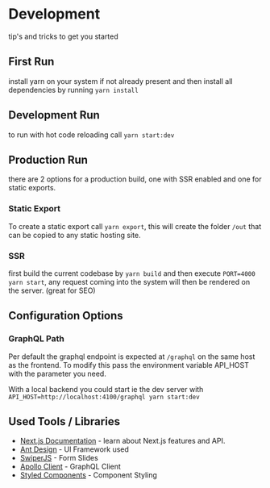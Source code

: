 # Development

tip's and tricks to get you started

## First Run

install yarn on your system if not already present and then install all dependencies
by running `yarn install`

## Development Run

to run with hot code reloading call `yarn start:dev`

## Production Run

there are 2 options for a production build, one with SSR enabled and one for static exports.

### Static Export

To create a static export call `yarn export`, this will create the folder `/out` that can 
be copied to any static hosting site.

### SSR

first build the current codebase by `yarn build` and then execute `PORT=4000 yarn start`, any request
coming into the system will then be rendered on the server. (great for SEO)

## Configuration Options

### GraphQL Path

Per default the graphql endpoint is expected at `/graphql` on the same host as the frontend.
To modify this pass the environment variable API_HOST with the parameter you need.

With a local backend you could start ie the dev server with 
`API_HOST=http://localhost:4100/graphql yarn start:dev`


## Used Tools / Libraries

- [Next.js Documentation](https://nextjs.org/docs) - learn about Next.js features and API.
- [Ant Design](https://ant.design/components) - UI Framework used
- [SwiperJS](https://swiperjs.com/) - Form Slides
- [Apollo Client](https://www.apollographql.com/docs/react/) - GraphQL Client
- [Styled Components](https://styled-components.com/) - Component Styling

